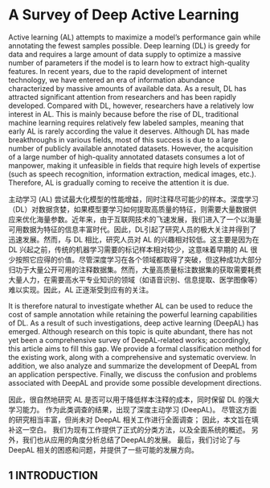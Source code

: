 # A Survey of Deep Active Learning

Active learning (AL) attempts to maximize a model’s performance gain while annotating the fewest samples possible. Deep learning (DL) is greedy for data and requires a large amount of data supply to optimize a massive number of parameters if the model is to learn how to extract high-quality features. In recent years, due to the rapid development of internet technology, we have entered an era of information abundance characterized by massive amounts of available data. As a result, DL has attracted significant attention from researchers and has been rapidly developed. Compared with DL, however, researchers have a relatively low interest in AL. This is mainly because before the rise of DL, traditional machine learning requires relatively few labeled samples, meaning that early AL is rarely according the value it deserves. Although DL has made breakthroughs in various fields, most of this success is due to a large number of publicly available annotated datasets. However, the acquisition of a large number of high-quality annotated datasets consumes a lot of manpower, making it unfeasible in fields that require high levels of expertise (such as speech recognition, information extraction, medical images, etc.). Therefore, AL is gradually coming to receive the attention it is due.

主动学习 (AL) 尝试最大化模型的性能增益，同时注释尽可能少的样本。深度学习（DL）对数据贪婪，如果模型要学习如何提取高质量的特征，则需要大量数据供应来优化海量参数。近年来，由于互联网技术的飞速发展，我们进入了一个以海量可用数据为特征的信息丰富时代。因此，DL引起了研究人员的极大关注并得到了迅速发展。然而，与 DL 相比，研究人员对 AL 的兴趣相对较低。这主要是因为在 DL 兴起之前，传统的机器学习需要的标记样本相对较少，这意味着早期的 AL 很少按照它应得的价值。尽管深度学习在各个领域都取得了突破，但这种成功大部分归功于大量公开可用的注释数据集。然而，大量高质量标注数据集的获取需要耗费大量人力，在需要高水平专业知识的领域（如语音识别、信息提取、医学图像等）难以实现。因此，AL 正逐渐受到应有的关注。

It is therefore natural to investigate whether AL can be used to reduce the cost of sample annotation while retaining the powerful learning capabilities of DL. As a result of such investigations, deep active learning (DeepAL) has emerged. Although research on this topic is quite abundant, there has not yet been a comprehensive survey of DeepAL-related works; accordingly, this article aims to fill this gap. We provide a formal classification method for the existing work, along with a comprehensive and systematic overview. In addition, we also analyze and summarize the development of DeepAL from an application perspective. Finally, we discuss the confusion and problems associated with DeepAL and provide some possible development directions.

因此，很自然地研究 AL 是否可以用于降低样本注释的成本，同时保留 DL 的强大学习能力。 作为此类调查的结果，出现了深度主动学习 (DeepAL)。 尽管这方面的研究相当丰富，但尚未对 DeepAL 相关工作进行全面调查； 因此，本文旨在填补这一空白。 我们为现有工作提供了正式的分类方法，以及全面系统的概述。 另外，我们也从应用的角度分析总结了DeepAL的发展。 最后，我们讨论了与 DeepAL 相关的困惑和问题，并提供了一些可能的发展方向。

## 1 INTRODUCTION

